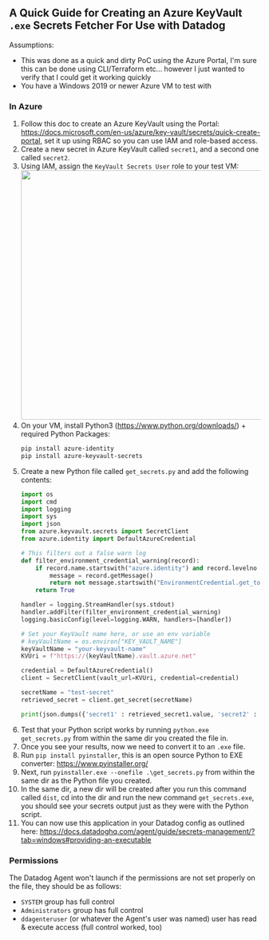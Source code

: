 ## A Quick Guide for Creating an Azure KeyVault `.exe` Secrets Fetcher For Use with Datadog

Assumptions:
- This was done as a quick and dirty PoC using the Azure Portal, I'm sure this can be done using CLI/Terraform etc... however I just wanted to verify that I could get it working quickly
- You have a Windows 2019 or newer Azure VM to test with

### In Azure

1. Follow this doc to create an Azure KeyVault using the Portal: https://docs.microsoft.com/en-us/azure/key-vault/secrets/quick-create-portal, set it up using RBAC so you can use IAM and role-based access.
2. Create a new secret in Azure KeyVault called `secret1`, and a second one called `secret2`.
3. Using IAM, assign the `KeyVault Secrets User` role to your test VM: 
    <img src="https://p-qkfgo2.t2.n0.cdn.getcloudapp.com/items/E0uj6pX6/1fc58d10-cccc-421a-900e-a154b96333bc.jpg?v=9341a80658c54a2ca16b14d2ced55c60" width="500">
4. On your VM, install Python3 (https://www.python.org/downloads/) + required Python Packages:
   ```powershell
   pip install azure-identity
   pip install azure-keyvault-secrets
   ```
5. Create a new Python file called `get_secrets.py` and add the following contents:
    ```python
    import os
    import cmd
    import logging
    import sys
    import json
    from azure.keyvault.secrets import SecretClient
    from azure.identity import DefaultAzureCredential
    
    # This filters out a false warn log
    def filter_environment_credential_warning(record):
        if record.name.startswith("azure.identity") and record.levelno == logging.WARNING:
            message = record.getMessage()
            return not message.startswith("EnvironmentCredential.get_token")
        return True

    handler = logging.StreamHandler(sys.stdout)
    handler.addFilter(filter_environment_credential_warning)
    logging.basicConfig(level=logging.WARN, handlers=[handler])

    # Set your KeyVault name here, or use an env variable
    # keyVaultName = os.environ["KEY_VAULT_NAME"]
    keyVaultName = "your-keyvault-name"
    KVUri = f"https://{keyVaultName}.vault.azure.net"

    credential = DefaultAzureCredential()
    client = SecretClient(vault_url=KVUri, credential=credential)

    secretName = "test-secret"
    retrieved_secret = client.get_secret(secretName)

    print(json.dumps({'secret1' : retrieved_secret1.value, 'secret2' : retrieved_secret2.value}))
    ```
6. Test that your Python script works by running `python.exe get_secrets.py` from within the same dir you created the file in.
7. Once you see your results, now we need to convert it to an `.exe` file.
8. Run `pip install pyinstaller`, this is an open source Python to EXE converter: https://www.pyinstaller.org/
9. Next, run `pyinstaller.exe --onefile .\get_secrets.py` from within the same dir as the Python file you created.
10. In the same dir, a new dir will be created after you run this command called `dist`, cd into the dir and run the new command `get_secrets.exe`, you should see your secrets output just as they were with the Python script.
11. You can now use this application in your Datadog config as outlined here: https://docs.datadoghq.com/agent/guide/secrets-management/?tab=windows#providing-an-executable

### Permissions
The Datadog Agent won't launch if the permissions are not set properly on the file, they should be as follows:

- `SYSTEM` group has full control
- `Administrators` group has full control
- `ddagenteruser` (or whatever the Agent's user was named) user has read & execute access (full control worked, too)


